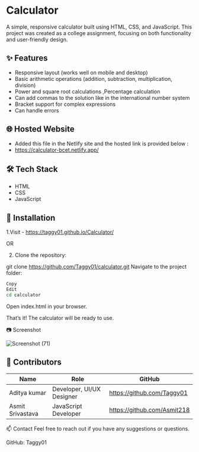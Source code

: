 # Calculator

A simple, responsive calculator built using HTML, CSS, and JavaScript. This project was created as a college assignment, focusing on both functionality and user-friendly design.

## ✨ Features

- Responsive layout (works well on mobile and desktop)
- Basic arithmetic operations (addition, subtraction, multiplication, division)
- Power and square root calculations ,Percentage calculation
- Can add commas to the solution like in the international number system 
- Bracket support for complex expressions
- Can handle errors

## 🌐 Hosted Website

- Added this file in the Netlify site and the hosted link is provided below :
- https://calculator-bcet.netlify.app/

## 🛠️ Tech Stack

- HTML
- CSS
- JavaScript

## 🚀 Installation

 1.Visit - https://taggy01.github.io/Calculator/
 
 OR
 
 2. Clone the repository:
    
   git clone https://github.com/Taggy01/calculator.git
Navigate to the project folder:

```bash
Copy
Edit
cd calculator
```

Open index.html in your browser.

That’s it! The calculator will be ready to use.


📷 Screenshot

![Screenshot (71)](https://github.com/user-attachments/assets/673ccc0f-c567-489b-baf6-3770cd0963db) 


## 👥 Contributors

| Name             | Role                      | GitHub                      |
|------------------|---------------------------|-----------------------------|
| Aditya kumar     | Developer, UI/UX Designer | https://github.com/Taggy01  |
| Asmit Srivastava | JavaScript Developer      | https://github.com/Asmit218 |


📫 Contact
Feel free to reach out if you have any suggestions or questions.

GitHub: Taggy01 

